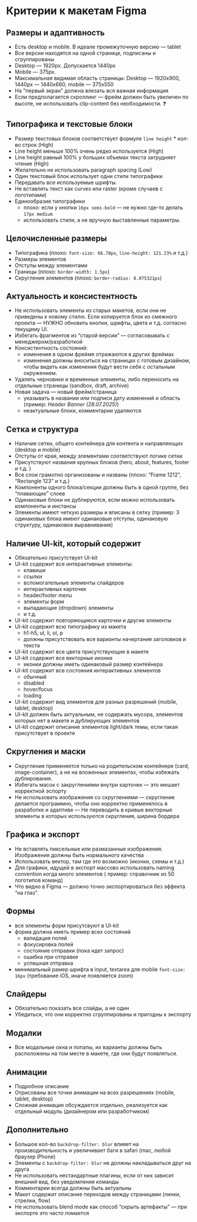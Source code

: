 # Критерии к макетам Figma


## Размеры и адаптивность

- Есть desktop и mobile. В идеале промежуточную версию — tablet
- Все версии находятся на одной странице, подписаны и сгруппированы
- Desktop — 1920px. Допускается 1440px
- Mobile — 375px.
- Максимальная видимая область страницы: Desktop — 1920х900, 1440px — 1440x660, mobile — 375х550
- На "первый экран" должна влезать вся важная информация
- Если предполагается скроллинг — фрейм должен быть увеличен по высоте, не использовать clip-content без необходимости. ❓



## Типографика и текстовые блоки

- Размер текстовых блоков соответствует формуле `line height` * кол-во строк (High)
- Line height меньше 100% очень редко используется (High)
- Line height равный 100% у больших объемах текста затрудняет чтение (High)
- Желательно не использовать paragraph spacing (Low)
- Один текстовый блок использует одни стили типографики
- Передавать все используемые шрифты. 
- Не вставлять текст как curves или raster (кроме случаев с логотипами)
- Единообразие типографики 
  - плохо: если у кнопки `16px semi-bold` — не нужно где-то делать `17px medium`
  - использовать стили, а не вручную выставленные параметры.



## Целочисленные размеры

- Типографика (плохо: `font-size: 66.78px`, `line-height: 121.23%` и т.д.)
- Размеры элементов
- Отступы между элементами
- Границы (плохо: `border-width: 1.5px`)
- Скругления элементов (плохо: `border-radius: 8.875321px`)



## Актуальность и консистентность

- Не использовать элементы из старых макетов, если они не приведены к новому стилю. Если копируется блок из смежного проекта — НУЖНО обновить кнопки, шрифты, цвета и т.д. согласно текущему UI.
- Избегать фрагментов из “старой версии” — согласовывать с менеджером/разработкой
- Консистентность состояний:
  - изменения в одном фрейме отражаются в других фреймах
  - изменения должны вноситься на страницах с готовым дизайном, чтобы видеть как изменения будут вести себя с остальным окружением.
- Удалять черновики и временные элементы, либо переносить на отдельные страницы (sandbox, draft, archive)
- Новая задача — новый фрейм/страница
  - указывать в названии или подписи дату изменений и область (пример: _Header Banner (28.07.2025)_)
  - неактуальные блоки, комментарии удаляются



## Сетка и структура

- Наличие сетки, общего контейнера для контента и направляющих (desktop и mobile)
- Отступы от края, между элементами соответствуют логике сетки
- Присутствуют названия крупных блоков (hero, about, features, footer и т.д. )
- Все слои грамотно организованы и названы (плохо: “Frame 1212”, “Rectangle 123” и т.д.)
- Компоненты одного блока/секции должны быть в одной группе, без “плавающих” слоев
- Одинаковые блоки не дублируются, если можно использовать компоненты и инстансы
- Элементы имеют четкую размеры и вписаны в сетку (пример: 3 одинаковых блока имеют одинаковые отступы, одинаковую структуру, одинаковое выравнивание)



## Наличие UI-kit, который содержит

- Обязательно присутствует UI-kit
- UI-kit содержит все интерактивные элементы:
  - клавиши
  - ссылки
  - вспомогательные элементы слайдеров
  - интерактивных карточек
  - header/footer menu
  - элементы форм
  - выпадающие (dropdown) элементы
  - и т.д.
- UI-kit содержит повторяющиеся карточки и другие элементы
- UI-kit содержит всю типографику из макета
  - h1-h5, ul, li, ol, p
  - должны присутствовать все варианты начертания заголовков и текста
- UI-kit содержит все цвета присутствующие в макете 
- UI-kit содержит все векторные иконки
  - иконки должны иметь одинаковый размер контейнера
- UI-kit содержит все состояния интерактивных элементов
  - обычный
  - disabled
  - hover/focus
  - loading
- UI-kit содержит вид элементов для разных разрешений (mobile, tablet, desktop)
- UI-kit должен быть актуальным, не содержать мусора, элементов которых нет в макете и дублирующих элементов
- UI-kit содержит описание элементов light/dark темы, если такая присутствует в проекте



## Скругления и маски

- Скругление применяется только на родительском контейнере (card, image-container), а не на вложенных элементах, чтобы избежать дублирования.
- Избегать масок с закруглениями внутри карточек — это мешает корректной эспорту
- Не использовать изображения со скруглениями — скругление делается программно, чтобы оно корректно применялось в разработке и адаптиве
— Не переводить в кривые векторные элементы в которых используются скругления, ширина бордера



## Графика и экспорт

- Не вставлять пиксельные или размазанные изображения. Изображения должны быть нормального качества
- Использовать вектор, там где это возможно (иконки, схемы и т.д.)
- Для графики, идущей в экспорт массово использовать naming convention когда много элементов ( пример: справочник из 50 логотипов команд)
- Что видно в Figma — должно точно экспортироваться без эффекта “на глаз”.



## Формы

- все элементы форм присутсвуют в UI-kit
- форма должна иметь пример всех состояний
  - валидация полей
  - фокусировка полей
  - состояние отправки (пока идет запрос)
  - ошибка при отправке
  - успешная отправка
- минимальный рамер шрифта в input, textarea для mobile `font-size: 16px` (требование iOS, иначе появляется zoom)



## Слайдеры

- Обязательно показать все слайды, а не один
- Убедиться, что они корректно сгруппированы и пригодны к экспорту



## Модалки

- Все модальные окна и попапы, их варианты должны быть расположены на том месте в макете, где они будут появляться.



## Анимации

- Подробное описание
- Отрисованы все точки анимации на всех разрешениях (mobile, tablet, desktop)
- Сложная анимация обсуждается отдельно, реализуется как отдельный модуль (дизайнером или разработчиком)



## Дополнительно

- Большое кол-во `backdrop-filter: blur` влияет на производительность и увеличивает баги в safari (mac, любой браузер iPhone)
- Элементы с `backdrop-filter: blur` не должны накладываться друг на друга
- Не использовать нестандартные плагины, если от них зависит внешний вид, без уведомления команды
- Комментарии всегда должны быть актуальны
- Макет содержит описание переходов между страницами (линки, стрелки, flow)
- Не использовать blend mode как способ “скрыть артефакты” — при экспорте это часто ломается
